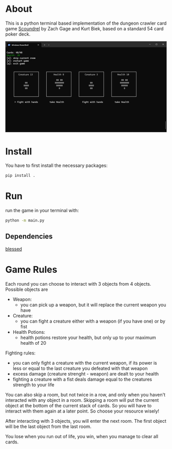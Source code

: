 # About
This is a python terminal based implementation of the dungeon crawler card game [Scoundrel](http://www.stfj.net/art/2011/Scoundrel.pdf) by Zach Gage and Kurt Biek, based on a standard 54 card poker deck.

![](image/screenshot.png)

# Install
You have to first install the necessary packages:
```bash
pip install .
```

# Run
run the game in your terminal with:
```bash
python -m main.py
```

## Dependencies
[blessed](https://github.com/chjj/blessed)

# Game Rules
Each round you can choose to interact with 3 objects from 4 objects.
Possible objects are
- Weapon:
    - you can pick up a weapon, but it will replace the current weapon you have
- Creature:
    - you can fight a creature either with a weapon (if you have one) or by fist
- Health Potions:
    - health potions restore your health, but only up to your maximum health of 20

Fighting rules:
- you can only fight a creature with the current weapon, if its power is less or equal to the last creature you defeated with that weapon
- excess damage (creature strenght - weapon) are dealt to your health
- fighting a creature with a fist deals damage equal to the creatures strength to your life

You can also skip a room, but not twice in a row, and only when you haven't interacted with any object in a room. Skipping a room will put the current object at the bottom of the current stack of cards. So you will have to interact with them again at a later point. So choose your resource wisely!

After interacting with 3 objects, you will enter the next room. The first object will be the last object from the last room.

You lose when you run out of life, you win, when you manage to clear all cards.